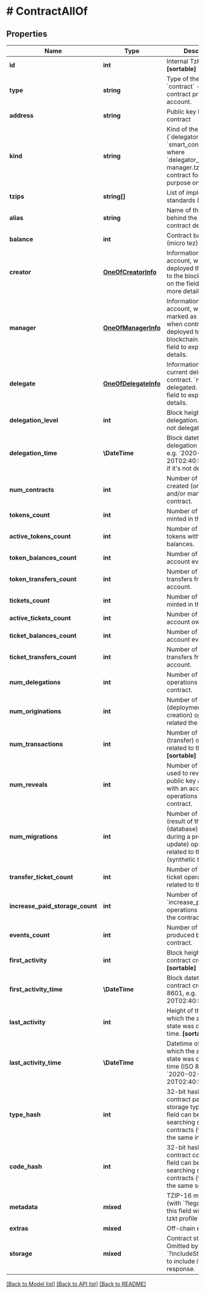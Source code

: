 # # ContractAllOf

## Properties

Name | Type | Description | Notes
------------ | ------------- | ------------- | -------------
**id** | **int** | Internal TzKT id.   **[sortable]** | [optional]
**type** | **string** | Type of the account, &#x60;contract&#x60; - smart contract programmable account. | [optional]
**address** | **string** | Public key hash of the contract | [optional]
**kind** | **string** | Kind of the contract (&#x60;delegator_contract&#x60; or &#x60;smart_contract&#x60;), where &#x60;delegator_contract&#x60; - manager.tz smart contract for delegation purpose only. | [optional]
**tzips** | **string[]** | List of implemented standards (TZIPs). | [optional]
**alias** | **string** | Name of the project behind the contract or contract description. | [optional]
**balance** | **int** | Contract balance (micro tez).   **[sortable]** | [optional]
**creator** | [**OneOfCreatorInfo**](OneOfCreatorInfo.md) | Information about the account, which has deployed the contract to the blockchain.   Click on the field to expand more details. | [optional]
**manager** | [**OneOfManagerInfo**](OneOfManagerInfo.md) | Information about the account, which was marked as a manager when contract was deployed to the blockchain.   Click on the field to expand more details. | [optional]
**delegate** | [**OneOfDelegateInfo**](OneOfDelegateInfo.md) | Information about the current delegate of the contract. &#x60;null&#x60; if it&#39;s not delegated.   Click on the field to expand more details. | [optional]
**delegation_level** | **int** | Block height of latest delegation. &#x60;null&#x60; if it&#39;s not delegated. | [optional]
**delegation_time** | **\DateTime** | Block datetime of latest delegation (ISO 8601, e.g. &#x60;2020-02-20T02:40:57Z&#x60;). &#x60;null&#x60; if it&#39;s not delegated. | [optional]
**num_contracts** | **int** | Number of contracts, created (originated) and/or managed by the contract. | [optional]
**tokens_count** | **int** | Number of tokens minted in the contract. | [optional]
**active_tokens_count** | **int** | Number of account tokens with non-zero balances. | [optional]
**token_balances_count** | **int** | Number of tokens the account ever had. | [optional]
**token_transfers_count** | **int** | Number of token transfers from/to the account. | [optional]
**tickets_count** | **int** | Number of tickets minted in the contract. | [optional]
**active_tickets_count** | **int** | Number of tickets the account owns. | [optional]
**ticket_balances_count** | **int** | Number of tickets the account ever owned. | [optional]
**ticket_transfers_count** | **int** | Number of ticket transfers from/to the account. | [optional]
**num_delegations** | **int** | Number of delegation operations of the contract. | [optional]
**num_originations** | **int** | Number of origination (deployment / contract creation) operations, related the contract. | [optional]
**num_transactions** | **int** | Number of transaction (transfer) operations, related to the contract.   **[sortable]** | [optional]
**num_reveals** | **int** | Number of reveal (is used to reveal the public key associated with an account) operations of the contract. | [optional]
**num_migrations** | **int** | Number of migration (result of the context (database) migration during a protocol update) operations. related to the contract (synthetic type). | [optional]
**transfer_ticket_count** | **int** | Number of transfer ticket operations related to the contract. | [optional]
**increase_paid_storage_count** | **int** | Number of &#x60;increase_paid_storage&#x60; operations related to the contract. | [optional]
**events_count** | **int** | Number of events produced by the contract. | [optional]
**first_activity** | **int** | Block height of the contract creation.   **[sortable]** | [optional]
**first_activity_time** | **\DateTime** | Block datetime of the contract creation (ISO 8601, e.g. &#x60;2020-02-20T02:40:57Z&#x60;). | [optional]
**last_activity** | **int** | Height of the block in which the account state was changed last time.   **[sortable]** | [optional]
**last_activity_time** | **\DateTime** | Datetime of the block in which the account state was changed last time (ISO 8601, e.g. &#x60;2020-02-20T02:40:57Z&#x60;). | [optional]
**type_hash** | **int** | 32-bit hash of the contract parameter and storage types. This field can be used for searching similar contracts (which have the same interface). | [optional]
**code_hash** | **int** | 32-bit hash of the contract code. This field can be used for searching same contracts (which have the same script). | [optional]
**metadata** | **mixed** | TZIP-16 metadata (with &#x60;?legacy&#x3D;true&#x60; this field will contain tzkt profile info). | [optional]
**extras** | **mixed** | Off-chain extras. | [optional]
**storage** | **mixed** | Contract storage value. Omitted by default. Use &#x60;?includeStorage&#x3D;true&#x60; to include it into response. | [optional]

[[Back to Model list]](../../README.md#models) [[Back to API list]](../../README.md#endpoints) [[Back to README]](../../README.md)
